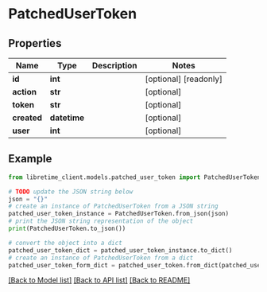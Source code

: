 # PatchedUserToken


## Properties

Name | Type | Description | Notes
------------ | ------------- | ------------- | -------------
**id** | **int** |  | [optional] [readonly] 
**action** | **str** |  | [optional] 
**token** | **str** |  | [optional] 
**created** | **datetime** |  | [optional] 
**user** | **int** |  | [optional] 

## Example

```python
from libretime_client.models.patched_user_token import PatchedUserToken

# TODO update the JSON string below
json = "{}"
# create an instance of PatchedUserToken from a JSON string
patched_user_token_instance = PatchedUserToken.from_json(json)
# print the JSON string representation of the object
print(PatchedUserToken.to_json())

# convert the object into a dict
patched_user_token_dict = patched_user_token_instance.to_dict()
# create an instance of PatchedUserToken from a dict
patched_user_token_form_dict = patched_user_token.from_dict(patched_user_token_dict)
```
[[Back to Model list]](../README.md#documentation-for-models) [[Back to API list]](../README.md#documentation-for-api-endpoints) [[Back to README]](../README.md)


